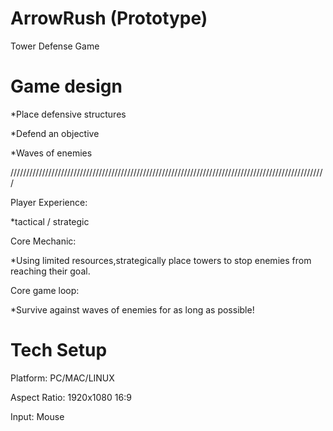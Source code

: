 # ArrowRush (Prototype)
Tower Defense Game

# Game design
*Place defensive structures

*Defend an objective

*Waves of enemies

////////////////////////////////////////////////////////////////////////////////////////////////////

Player Experience:

*tactical / strategic

Core Mechanic:

*Using limited resources,strategically place towers to stop
enemies from reaching their goal.

Core game loop:

*Survive against waves of enemies for as long as possible!
# Tech Setup
Platform:  PC/MAC/LINUX

Aspect Ratio: 1920x1080 16:9

Input:  Mouse
